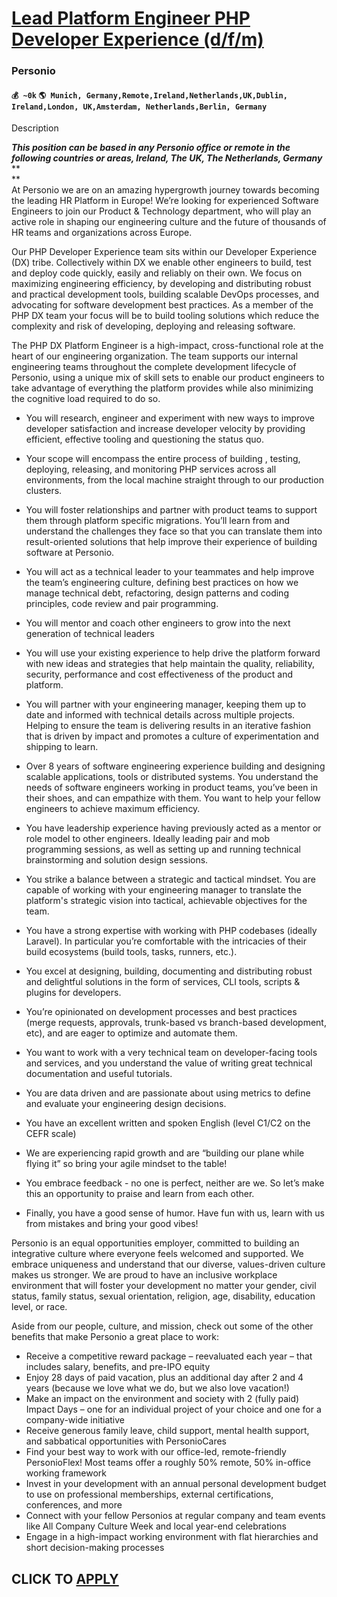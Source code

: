 # [Lead Platform Engineer PHP Developer Experience (d/f/m)](https://www.remotewlb.com/apply/lead-platform-engineer-php-developer-experience-d-f-m)  
### Personio  
#### `💰 ~0k` `🌎 Munich, Germany,Remote,Ireland,Netherlands,UK,Dublin, Ireland,London, UK,Amsterdam, Netherlands,Berlin, Germany`  

Description

_**This position can be based in any Personio office or remote in the following countries or areas, Ireland, The UK, The Netherlands, Germany**_ **  
**  
At Personio we are on an amazing hypergrowth journey towards becoming the leading HR Platform in Europe! We’re looking for experienced Software Engineers to join our Product & Technology department, who will play an active role in shaping our engineering culture and the future of thousands of HR teams and organizations across Europe.

Our PHP Developer Experience team sits within our Developer Experience (DX) tribe. Collectively within DX we enable other engineers to build, test and deploy code quickly, easily and reliably on their own. We focus on maximizing engineering efficiency, by developing and distributing robust and practical development tools, building scalable DevOps processes, and advocating for software development best practices. As a member of the PHP DX team your focus will be to build tooling solutions which reduce the complexity and risk of developing, deploying and releasing software.

The PHP DX Platform Engineer is a high-impact, cross-functional role at the heart of our engineering organization. The team supports our internal engineering teams throughout the complete development lifecycle of Personio, using a unique mix of skill sets to enable our product engineers to take advantage of everything the platform provides while also minimizing the cognitive load required to do so.

  * You will research, engineer and experiment with new ways to improve developer satisfaction and increase developer velocity by providing efficient, effective tooling and questioning the status quo. 
  * Your scope will encompass the entire process of building , testing, deploying, releasing, and monitoring PHP services across all environments, from the local machine straight through to our production clusters.
  * You will foster relationships and partner with product teams to support them through platform specific migrations. You’ll learn from and understand the challenges they face so that you can translate them into result-oriented solutions that help improve their experience of building software at Personio.
  * You will act as a technical leader to your teammates and help improve the team’s engineering culture, defining best practices on how we manage technical debt, refactoring, design patterns and coding principles, code review and pair programming. 
  * You will mentor and coach other engineers to grow into the next generation of technical leaders
  * You will use your existing experience to help drive the platform forward with new ideas and strategies that help maintain the quality, reliability, security, performance and cost effectiveness of the product and platform.
  * You will partner with your engineering manager, keeping them up to date and informed with technical details across multiple projects. Helping to ensure the team is delivering results in an iterative fashion that is driven by impact and promotes a culture of experimentation and shipping to learn.

  * Over 8 years of software engineering experience building and designing scalable applications, tools or distributed systems. You understand the needs of software engineers working in product teams, you’ve been in their shoes, and can empathize with them. You want to help your fellow engineers to achieve maximum efficiency.
  * You have leadership experience having previously acted as a mentor or role model to other engineers. Ideally leading pair and mob programming sessions, as well as setting up and running technical brainstorming and solution design sessions.
  * You strike a balance between a strategic and tactical mindset. You are capable of working with your engineering manager to translate the platform's strategic vision into tactical, achievable objectives for the team.
  * You have a strong expertise with working with PHP codebases (ideally Laravel). In particular you’re comfortable with the intricacies of their build ecosystems (build tools, tasks, runners, etc.).
  * You excel at designing, building, documenting and distributing robust and delightful solutions in the form of services, CLI tools, scripts & plugins for developers.
  * You’re opinionated on development processes and best practices (merge requests, approvals, trunk-based vs branch-based development, etc), and are eager to optimize and automate them.
  * You want to work with a very technical team on developer-facing tools and services, and you understand the value of writing great technical documentation and useful tutorials.
  * You are data driven and are passionate about using metrics to define and evaluate your engineering design decisions.
  * You have an excellent written and spoken English (level C1/C2 on the CEFR scale)
  * We are experiencing rapid growth and are “building our plane while flying it” so bring your agile mindset to the table!
  * You embrace feedback - no one is perfect, neither are we. So let’s make this an opportunity to praise and learn from each other.
  * Finally, you have a good sense of humor. Have fun with us, learn with us from mistakes and bring your good vibes!

Personio is an equal opportunities employer, committed to building an integrative culture where everyone feels welcomed and supported. We embrace uniqueness and understand that our diverse, values-driven culture makes us stronger. We are proud to have an inclusive workplace environment that will foster your development no matter your gender, civil status, family status, sexual orientation, religion, age, disability, education level, or race.  
  
Aside from our people, culture, and mission, check out some of the other benefits that make Personio a great place to work:  
  

  * Receive a competitive reward package – reevaluated each year – that includes salary, benefits, and pre-IPO equity
  * Enjoy 28 days of paid vacation, plus an additional day after 2 and 4 years (because we love what we do, but we also love vacation!)
  * Make an impact on the environment and society with 2 (fully paid) Impact Days – one for an individual project of your choice and one for a company-wide initiative
  * Receive generous family leave, child support, mental health support, and sabbatical opportunities with PersonioCares
  * Find your best way to work with our office-led, remote-friendly PersonioFlex! Most teams offer a roughly 50% remote, 50% in-office working framework
  * Invest in your development with an annual personal development budget to use on professional memberships, external certifications, conferences, and more
  * Connect with your fellow Personios at regular company and team events like All Company Culture Week and local year-end celebrations
  * Engage in a high-impact working environment with flat hierarchies and short decision-making processes

  
## CLICK TO [APPLY](https://www.remotewlb.com/apply/lead-platform-engineer-php-developer-experience-d-f-m)

